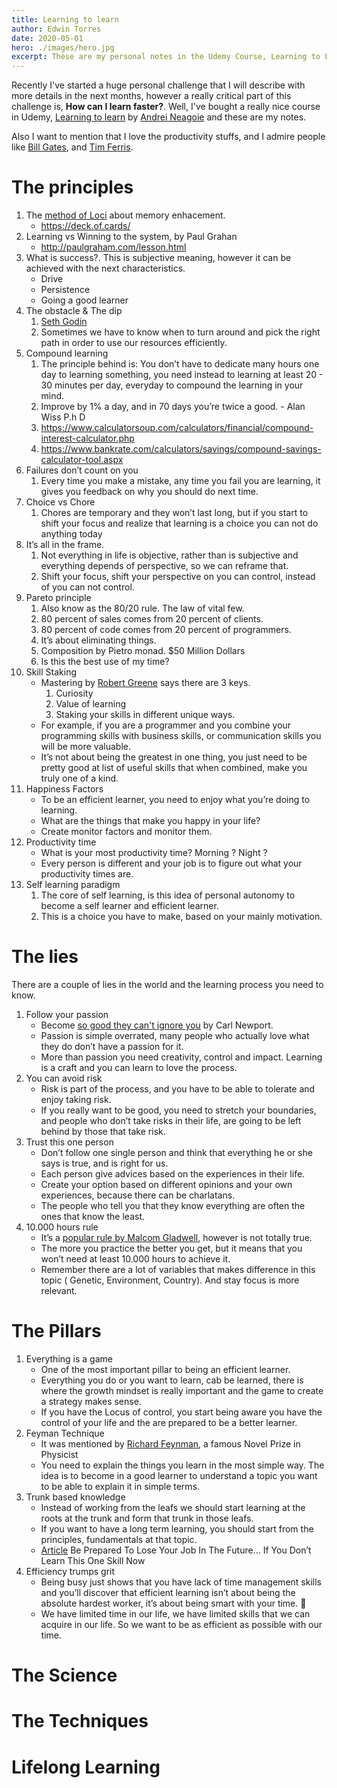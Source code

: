 ```yaml
---
title: Learning to learn
author: Edwin Torres
date: 2020-05-01
hero: ./images/hero.jpg
excerpt: These are my personal notes in the Udemy Course, Learning to Learn by Andrei Neagogie.
---
```


Recently I've started a huge personal challenge that I will describe with more details in the next months, 
however a really critical part of this challenge is, **How can I learn faster?**. Well, I've bought 
a really nice course in Udemy, [Learning to learn](https://www.udemy.com/course/learning-to-learn-efficient-learning-zero-to-mastery/) 
by [Andrei Neagoie](https://www.udemy.com/user/andrei-neagoie/) and these are my notes.

Also I want to mention that I love the productivity stuffs, and I admire people like 
[Bill Gates](https://es.wikipedia.org/wiki/Bill_Gates), and [Tim Ferris](https://en.wikipedia.org/wiki/Tim_Ferriss). 

# The principles

1. The [method of Loci](https://en.wikipedia.org/wiki/Method_of_loci) about memory enhacement.  
    - https://deck.of.cards/
2. Learning vs Winning to the system, by Paul Grahan
    - http://paulgraham.com/lesson.html
3. What is success?. This is subjective meaning, however it can be achieved with the next characteristics.
    - Drive 
    - Persistence
    - Going a good learner 
4. The obstacle & The dip
    1. [Seth Godin](https://www.sethgodin.com/#books-courses-and-more)
    2. Sometimes we have to know when to turn around and pick the right path in order to use our resources efficiently.
5. Compound learning
    1. The principle behind is: You don’t have to dedicate many hours one day to learning something, you need instead to learning at least 20 - 30 minutes per day, everyday to compound the learning in your mind.
    2. Improve by 1% a day, and in 70 days you’re twice a good. - Alan Wiss P.h D
    3. https://www.calculatorsoup.com/calculators/financial/compound-interest-calculator.php
    4. https://www.bankrate.com/calculators/savings/compound-savings-calculator-tool.aspx
6. Failures don’t count on you
    1. Every time you make a mistake, any time you fail you are learning, it gives you feedback on why you should do next time.
7. Choice vs Chore
    1. Chores are temporary and they won’t last long, but if you start to shift your focus and realize that learning is a choice you can not do anything today
8. It’s all in the frame.
    1. Not everything in life is objective, rather than is subjective and everything depends of perspective, so we can reframe that.
    2. Shift your focus, shift your perspective on you can control, instead of you can not control.
9. Pareto principle
    1. Also know as the 80/20 rule. The law of vital few.
    2. 80 percent of sales comes from 20 percent of clients.
    3. 80 percent of code comes from 20 percent of programmers.
    4. It’s about eliminating things.
    5. Composition by Pietro monad. $50 Million Dollars
    6. Is this the best use of my time?
10. Skill Staking
    - Mastering by [Robert Greene](https://www.amazon.com/-/es/Robert-Greene/dp/014312417X) says there are 3 keys. 
        1. Curiosity
        2. Value of learning
        3. Staking your skills in different unique ways.
    - For example, if you are a programmer and you combine your programming skills with business skills, or communication skills you will be more valuable.
    - It’s not about being the greatest in one thing, you just need to be pretty good at list of useful skills that when combined, make you truly one of a kind.
11. Happiness Factors
    - To be an efficient learner, you need to enjoy what you’re doing to learning.
    - What are the things that make you happy in your life?
    - Create monitor factors and monitor them.
12. Productivity time
    - What is your most productivity time? Morning ? Night ?
    - Every person is different and your job is to figure out what your productivity times are.
12. Self learning paradigm
    1. The core of self learning, is this idea of personal autonomy to become a self learner and efficient learner.
    2. This is a choice you have to make, based on your mainly motivation.    
    

# The lies

There are a couple of lies in the world and the learning process you need to know.

1. Follow your passion
    - Become [so good they can't ignore you](https://www.amazon.es/Good-They-Cant-Ignore-You/dp/1455509124) by Carl Newport.
    - Passion is simple overrated, many people who actually love what they do don’t have a passion for it.
    - More than passion you need creativity, control and impact. Learning is a craft and you can learn to love the process.
2. You can avoid risk
    - Risk is part of the process, and you have to be able to tolerate and enjoy taking risk.
    - If you really want to be good, you need to stretch your boundaries, and people who don’t take risks in their life, are going to be left behind by those that take risk. 
3. Trust this one person
    - Don’t follow one single person and think that everything he or she says is true, and is right for us.
    - Each person give advices based on the experiences in their life.
    - Create your option based on different opinions and your own experiences, because there can be charlatans.
    - The people who tell you that they know everything are often the ones that know the least.
4. 10.000 hours rule
    - It’s a [popular rule by Malcom Gladwell](https://www.theguardian.com/science/2019/aug/21/practice-does-not-always-make-perfect-violinists-10000-hour-rule), however is not totally true.
    - The more you practice the better you get, but it means that you won’t need at least 10.000 hours to achieve it.
    - Remember there are a lot of variables that makes difference in this topic ( Genetic, Environment, Country). And stay focus is more relevant.

# The Pillars

1. Everything is a game
    - One of the most important pillar to being an efficient learner.
    - Everything you do or you want to learn, cab be learned, there is where the growth mindset is really important and the game to create a strategy makes sense.
    - If you have the Locus of control, you start being aware you have the control of your life and the are prepared to be a better learner.
2. Feyman Technique
    - It was mentioned by [Richard Feynman](https://es.wikipedia.org/wiki/Richard_Feynman), a famous Novel Prize in Physicist
    - You need to explain the things you learn in the most simple way. The idea is to become in a good learner to understand a topic you want to be able to explain it in simple terms.
3. Trunk based knowledge
    - Instead of working from the leafs we should start learning at the roots at the trunk and form that trunk in those leafs.
    - If you want to have a long term learning, you should start from the principles, fundamentals at that topic.
    - [Article](https://medium.com/accelerated-intelligence/be-prepared-to-lose-your-job-in-the-future-if-you-dont-learn-this-one-skill-now-8a87ade2a268) Be Prepared To Lose Your Job In The Future… If You Don’t Learn This One Skill Now
4. Efficiency trumps grit
    - Being busy just shows that you have lack of time management skills and you’ll discover that efficient learning isn’t about being the absolute hardest worker, it’s about being smart with your time. 🙈
    - We have limited time in our life, we have limited skills that we can acquire in our life. So we  want to be as efficient as possible with our time.

# The Science

# The Techniques

# Lifelong Learning